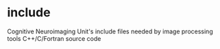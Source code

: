 # include
Cognitive Neuroimaging Unit's include files needed by image processing tools C++/C/Fortran source code
